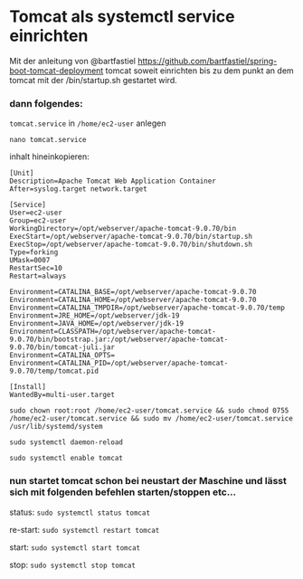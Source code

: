 # Tomcat als systemctl service einrichten

Mit der anleitung von @bartfastiel https://github.com/bartfastiel/spring-boot-tomcat-deployment tomcat 
soweit einrichten bis zu dem punkt an dem tomcat mit der /bin/startup.sh gestartet wird.

### dann folgendes:

`tomcat.service` in `/home/ec2-user` anlegen

`nano tomcat.service`

inhalt hineinkopieren:

```
[Unit]
Description=Apache Tomcat Web Application Container
After=syslog.target network.target

[Service]
User=ec2-user
Group=ec2-user
WorkingDirectory=/opt/webserver/apache-tomcat-9.0.70/bin
ExecStart=/opt/webserver/apache-tomcat-9.0.70/bin/startup.sh
ExecStop=/opt/webserver/apache-tomcat-9.0.70/bin/shutdown.sh
Type=forking
UMask=0007
RestartSec=10
Restart=always

Environment=CATALINA_BASE=/opt/webserver/apache-tomcat-9.0.70
Environment=CATALINA_HOME=/opt/webserver/apache-tomcat-9.0.70
Environment=CATALINA_TMPDIR=/opt/webserver/apache-tomcat-9.0.70/temp
Environment=JRE_HOME=/opt/webserver/jdk-19
Environment=JAVA_HOME=/opt/webserver/jdk-19
Environment=CLASSPATH=/opt/webserver/apache-tomcat-9.0.70/bin/bootstrap.jar:/opt/webserver/apache-tomcat-9.0.70/bin/tomcat-juli.jar
Environment=CATALINA_OPTS=
Environment=CATALINA_PID=/opt/webserver/apache-tomcat-9.0.70/temp/tomcat.pid

[Install]
WantedBy=multi-user.target
```

`sudo chown root:root /home/ec2-user/tomcat.service && sudo chmod 0755 /home/ec2-user/tomcat.service && sudo mv /home/ec2-user/tomcat.service /usr/lib/systemd/system`

`sudo systemctl daemon-reload`

`sudo systemctl enable tomcat`

### nun startet tomcat schon bei neustart der Maschine und lässt sich mit folgenden befehlen starten/stoppen etc...

status:
`sudo systemctl status tomcat`

re-start:
`sudo systemctl restart tomcat`

start:
`sudo systemctl start tomcat`

stop:
`sudo systemctl stop tomcat`
